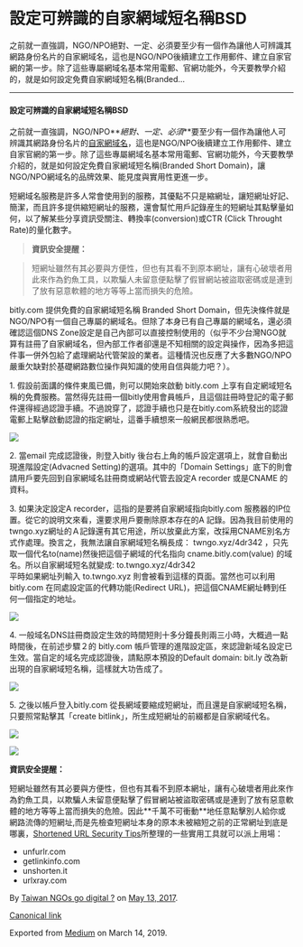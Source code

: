 設定可辨識的自家網域短名稱BSD
================

之前就一直強調，NGO/NPO絕對、一定、必須要至少有一個作為讓他人可辨識其網路身份名片的自家網域名，這也是NGO/NPO後續建立工作用郵件、建立自家官網的第一步。除了這些專屬網域名基本常用電郵、官網功能外，今天要教學介紹的，就是如何設定免費自家網域短名稱(Branded…

* * *

#### 設定可辨識的自家網域短名稱BSD

之前就一直強調，NGO/NPO**_絕對、一定、必須_**要至少有一個作為讓他人可辨識其網路身份名片的[自家網域名](https://to.twngo.xyz/2phcNP9)，這也是NGO/NPO後續建立工作用郵件、建立自家官網的第一步。除了這些專屬網域名基本常用電郵、官網功能外，今天要教學介紹的，就是如何設定免費自家網域短名稱(Branded Short Domain)，讓NGO/NPO網域名的品牌效果、能見度與實用性更進一步。

短網域名服務是許多人常會使用到的服務，其優點不只是縮網址，讓短網址好記、簡潔，而且許多提供縮短網址的服務，還會幫忙用戶記錄産生的短網址其點擊量如何，以了解某些分享資訊受關注、轉換率(conversion)或CTR (Click Throught Rate)的量化數字。

> **資訊安全提醒：**

> 短網址雖然有其必要與方便性，但也有其看不到原本網址，讓有心破壞者用此來作為釣魚工具，以欺騙人未留意便點擊了假冒網站被盜取密碼或是連到了放有惡意軟體的地方等等上當而損失的危險。

bitly.com 提供免費的自家網域短名稱 Branded Short Domain，但先決條件就是NGO/NPO有一個自己專屬的網域名。但除了本身已有自己專屬的網域名，還必須確認這個DNS Zone設定是自己內部可以直接控制使用的（似乎不少台灣NGO就算有註冊了自家網域名，但內部工作者卻還是不知相關的設定與操作，因為多把這件事一併外包給了處理網站代管架設的業者。這種情況也反應了大多數NGO/NPO嚴重欠缺對於基礎網路數位操作與知識的使用自信與能力吧？）。

1\. 假設前面講的條件東風已備，則可以開始來啟動 bitly.com 上享有自定網域短名稱的免費服務。當然得先註冊一個bitly使用會員帳戶，且這個註冊時登記的電子郵件還得經過認證手續。不過說穿了，認證手續也只是在bitly.com系統發出的認證電郵上點擊啟動認證的指定網址，這番手續想來一般網民都很熟悉吧。

![](https://cdn-images-1.medium.com/max/800/1*N_T-ouliCH_UJPkAiMGACQ.png)

2\. 當email 完成認證後，則登入bitly 後台右上角的帳戶設定選項上，就會自動出現進階設定(Advacned Setting)的選項。其中的「Domain Settings」底下的則會請用戶要先回到自家網域名註冊商或網站代管去設定A recorder 或是CNAME 的資料。

3\. 如果決定設定A recorder，這指的是要將自家網域指向bitly.com 服務器的IP位置。從它的說明文來看，還要求用戶要刪除原本存在的A 記錄。因為我目前使用的twngo.xyz網址的Ａ記錄還有其它用途，所以放棄此方案，改採用CNAME別名方式作處理。換言之，我無法讓自家網域短名稱長成： twngo.xyz/4dr342 ，只先取一個代名to(name)然後把這個子網域的代名指向 cname.bitly.com(value) 的域名。所以自家網域短名就變成: to.twngo.xyz/4dr342   
平時如果網址列輸入 to.twngo.xyz 則會被看到這樣的頁面。當然也可以利用bitly.com 在同處設定區的代轉功能(Redirect URL)，把這個CNAME網址轉到任何一個指定的地址。

![](https://cdn-images-1.medium.com/max/800/1*dQYmk18SZELmp5PHBS5XuQ.png)

4\. 一般域名DNS註冊商設定生效的時間短則十多分鐘長則兩三小時，大概過一點時間後，在前述步驟２的 bitly.com 帳戶管理的進階設定區，來認證新域名設定已生效。當自定的域名完成認證後，請點原本預設的Default domain: bit.ly 改為新出現的自家網域短名稱，這樣就大功告成了。

![](https://cdn-images-1.medium.com/max/800/1*phyumvYdabiPxSD8nbELYw.png)

5\. 之後以帳戶登入bitly.com 從長網域要縮成短網址，而且還是自家網域短名稱，只要照常點擊其「create bitlink」，所生成短網址的前綴都是自家網域代名。

![](https://cdn-images-1.medium.com/max/800/1*QIGwmaOshzKORCrHVDGKag.png)

![](https://cdn-images-1.medium.com/max/800/1*1qD-zlVKRzLeiJjrp0MrLA.png)

**資訊安全提醒：**

短網址雖然有其必要與方便性，但也有其看不到原本網址，讓有心破壞者用此來作為釣魚工具，以欺騙人未留意便點擊了假冒網站被盜取密碼或是連到了放有惡意軟體的地方等等上當而損失的危險。因此\*\*千萬不可衝動\*\*地任意點擊別人給你或網路流傳的短網址,而是先檢查短網址本身的原本未被縮短之前的正常網址到底是哪裏，[Shortened URL Security Tips](https://www.safecomputing.umich.edu/tips/shortened-url-security-tips)所整理的一些實用工具就可以派上用場：

*   unfurlr.com
*   getlinkinfo.com
*   unshorten.it
*   urlxray.com

By [Taiwan NGOs go digital ?](https://medium.com/@twngo) on [May 13, 2017](https://medium.com/p/b30c48457ebc).

[Canonical link](https://medium.com/@twngo/%E8%A8%AD%E5%AE%9A%E5%8F%AF%E8%BE%A8%E8%AD%98%E7%9A%84%E8%87%AA%E5%AE%B6%E7%B6%B2%E5%9F%9F%E7%9F%AD%E5%90%8D%E7%A8%B1bsd-b30c48457ebc)

Exported from [Medium](https://medium.com) on March 14, 2019.